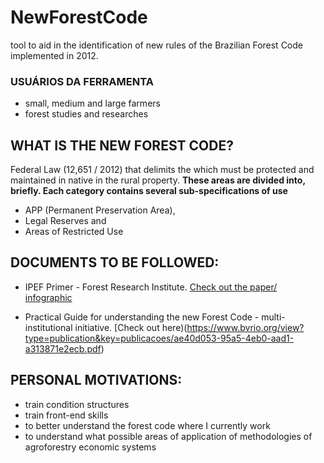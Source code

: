 # NewForestCode
tool to aid in the identification of new rules of the Brazilian Forest Code implemented in 2012.

### USUÁRIOS DA FERRAMENTA
- small, medium and large farmers
- forest studies and researches 

## WHAT IS THE NEW FOREST CODE? 
Federal Law (12,651 / 2012) that delimits the which must be protected and maintained in native in the rural property. 
**These areas are divided into, briefly. Each category contains several sub-specifications of use**
  - APP (Permanent Preservation Area),
  - Legal Reserves and
  - Areas of Restricted Use

## DOCUMENTS TO BE FOLLOWED:
- IPEF Primer - Forest Research Institute. [Check out the paper/ infographic](https://www.ipef.br/publicacoes/cartilha_cf/novoCFpequenosrurais.pdf)

- Practical Guide for understanding the new Forest Code - multi-institutional initiative. [Check out here)(https://www.bvrio.org/view?type=publication&key=publicacoes/ae40d053-95a5-4eb0-aad1-a313871e2ecb.pdf)

## PERSONAL MOTIVATIONS:
- train condition structures
- train front-end skills
- to better understand the forest code where I currently work
- to understand what possible areas of application of methodologies of agroforestry economic systems
